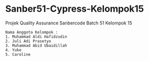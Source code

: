 # Sanber51-Cypress-Kelompok15
Projek Quality Assurance Sanbercode Batch 51 Kelompok 15

    Nama Anggota Kelompok :
    1. Muhammad Aldi Hafidzudin
    2. Juli Adi Prasetyo
    3. Muhammad Abid Ubaidillah
    4. Yuke
    5. Caroline